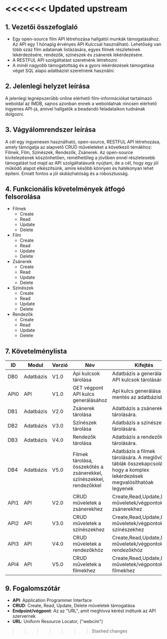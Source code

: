 
<<<<<<< Updated upstream
=======
## 1. Vezetői összefoglaló

- Egy open-source film API létrehozása hallgatói munkák támogatásához. Az API egy 1 hónapig érvényes API Kulccsal használható. Lehetőség van több száz film adatainak listázására, egyes filmek részleteinek lekérdezésére, rendezők, színészek és zsánerek lekérdezésére.
- A RESTFUL API szolgáltatást szeretnénk létrehozni.
- A minél nagyobb támogatottság és a gyors lekérdezések támogatása véget SQL alapú adatbázist szeretnénk használni.

## 2. Jelenlegi helyzet leírása

A jelenlegi legnépszerűbb online elérhető film-információkat tartalmazó weboldal az IMDB, sajnos azonban ennek a weboldalnak nincsen elérhető ingyenes API-ja, amivel hallgatók a beadandó feladataikon tudnának dolgozni.

## 3. Vágyálomrendszer leírása

A cél egy ingyenesen használható, open-source, RESTFUL API létrehozása, amely támogatja az alapvető CRUD műveleteket a következő témákhoz: Filmek, Film, Színészek, Rendezők, Zsánerek.
Az open-source kivitelezésnek köszönhetően, remélhetőleg a jövőben ennél részletesebb támogatást tud majd az API szolgáltatásunk nyújtani, de a cél, hogy egy jól működő alapot elkészítsünk, amire később könnyen és hatékonyan lehet építeni. Emiatt fontos a jól skálázhatóság és a robosztusság.

## 4. Funkcionális követelmények átfogó felsorolása

- Filmek
  - Create
  - Read
  - Update
  - Delete
- Film
  - Create
  - Read
  - Update
  - Delete
- Zsánerek
  - Create
  - Read
  - Update
  - Delete
- Színészek
  - Create
  - Read
  - Update
  - Delete
- Rendezők
  - Create
  - Read
  - Update
  - Delete

## 7. Követelménylista

| ID   | Modul     | Verzió | Név                                                                  | Kifejtés                                                                                                               |
| ---- | --------- | ------ | -------------------------------------------------------------------- | ---------------------------------------------------------------------------------------------------------------------- |
| DB0  | Adatbázis | V1.0   | Api kulcsok tárolása                                                 | Adatbázis a generálandó API kulcsok tárolására                                                                         |
| API0 | API       | V1.0   | GET végpont API kulcs generálásához                                  | Api kulcs generálása és mentés az adatbázisba                                                                          |
| DB1  | Adatbázis | V2.0   | Zsánerek tárolása                                                    | Adatbázis a zsánerek tárolására.                                                                                       |
| DB2  | Adatbázis | V3.0   | Színészek tárolása                                                   | Adatbázis a színészek tárolására.                                                                                      |
| DB3  | Adatbázis | V4.0   | Rendezők tárolása                                                    | Adatbázis a rendezők tárolására.                                                                                       |
| DB4  | Adatbázis | V5.0   | Filmek tárolása, összekötés a zsánerekkel, színészekkel, rendezőkkel | Adatbázis a filmek tárolására. A meglővő táblák összekapcsolása, hogy a komplex lekérdezések megvalósíthatóak legyenek |
| API1 | API       | V2.0   | CRUD műveletek a zsánerekhez                                         | Create,Read,Update,Delete műveletek/végpontok a zsánerekhez                                                            |
| API2 | API       | V3.0   | CRUD műveletek a színészekhez                                        | Create,Read,Update,Delete műveletek/végpontok a színészekhez                                                           |
| API3 | API       | V4.0   | CRUD műveletek a rendezőkhöz                                         | Create,Read,Update,Delete műveletek/végpontok a rendezőkhöz                                                            |
| API4 | API       | V5.0   | CRUD műveletek a filmekhez                                           | Create,Read,Update,Delete műveletek/végpontok a filmekhez                                                              |

## 9. Fogalomszótár

- **API**: Application Programmer Interface
- **CRUD**: Create, Read, Update, Delete műveletek támogatása
- **Endpoint/végpont**: Az az "URL", amit meghívva kérést indítunk az API szervernek
- **URL**: Uniform Resource Locator, ("webcím")
>>>>>>> Stashed changes

